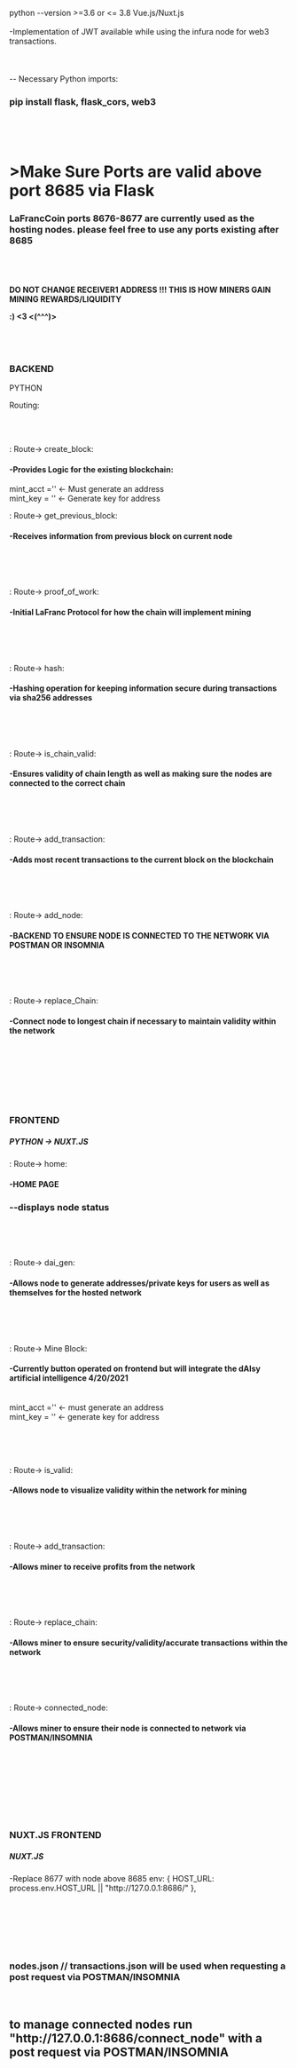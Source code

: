 python --version >=3.6 or <= 3.8
Vue.js/Nuxt.js<br /><br /> -Implementation of JWT available while using the infura node for web3 transactions.
<br /><br /><br /><br />
-- Necessary Python imports:
### pip install flask, flask_cors, web3 <br /><br /><br /><br />

<h1>>Make Sure Ports are valid above port 8685 via Flask</h1>

<h3> LaFrancCoin ports 8676-8677 are currently used as the hosting nodes. please feel free to use any ports existing after 8685
</h3>
<br /> <br />

<h4>DO NOT CHANGE RECEIVER1 ADDRESS !!! THIS IS HOW MINERS GAIN MINING REWARDS/LIQUIDITY <br>
 <p>:) <3 <(^^^)> </h4></p> <br />
<br />
<h3>BACKEND</h3>
<h7>PYTHON</h7>


<p>Routing: </p> <br /><br />

: Route-> create_block:<h4>-Provides Logic for the existing blockchain:</h4>
mint_acct ='' <- Must generate an address<br />
mint_key = '' <- Generate key for address<br />

: Route-> get_previous_block: <h4>-Receives information from previous block on current node</h4> <br /><br /><br />


: Route-> proof_of_work: <h4>-Initial LaFranc Protocol for how the chain will implement mining</h4>
 <br /><br /><br />


: Route-> hash: <h4>-Hashing operation for keeping information secure during transactions via sha256 addresses</h4><br /><br /><br />


: Route-> is_chain_valid: <h4>-Ensures validity of chain length as well as making sure the nodes are connected to the correct chain</h4><br /><br /><br />


: Route-> add_transaction: <h4>-Adds most recent transactions to the current block on the blockchain
</h4> <br /><br /><br />


: Route-> add_node: <h4>-BACKEND TO ENSURE NODE IS CONNECTED TO THE NETWORK VIA POSTMAN OR INSOMNIA 
</h4> <br /><br /><br />


: Route-> replace_Chain: <h4>-Connect node to longest chain if necessary to maintain validity within the network

</h4> <br />
<br /><br /><br /><br /><br />

<h3>FRONTEND</h3>

<h5>PYTHON -> NUXT.JS</h5>

: Route-> home: <h4>-HOME PAGE <h3>--displays node status</h3>

</h4> <br /><br /><br />


: Route-> dai_gen: <h4>-Allows node to generate addresses/private keys for users as well as themselves for the hosted network

</h4> <br /><br /><br />


: Route-> Mine Block: <h4>-Currently button operated on frontend but will integrate the dAIsy artificial intelligence 4/20/2021 </h4> <br />
mint_acct ='' <- must generate an address<br />
mint_key = '' <- generate key for address<br />

<br /><br /><br />

: Route-> is_valid: <h4>-Allows node to visualize validity within the network for mining

</h4><br /><br /><br />


: Route-> add_transaction: <h4>-Allows miner to receive profits from the network

</h4><br /><br /><br />


: Route-> replace_chain: <h4>-Allows miner to ensure security/validity/accurate transactions within the network

</h4><br /><br /><br />


: Route-> connected_node: <h4>-Allows miner to ensure their node is connected to network via POSTMAN/INSOMNIA

</h4><br /><br /><br />



<br /><br /><br />

<h3>NUXT.JS FRONTEND</h3>

<h5>NUXT.JS</h5> 
-Replace 8677 with node above 8685
env: {
    HOST_URL: process.env.HOST_URL || "http://127.0.0.1:8686/"
  },

  <br /><br /><br /><br /><br />

<h3>nodes.json // transactions.json will be used when requesting a post request via POSTMAN/INSOMNIA</h3><br />
<h2>to manage connected nodes run "http://127.0.0.1:8686/connect_node" with a post request via POSTMAN/INSOMNIA</h2>
